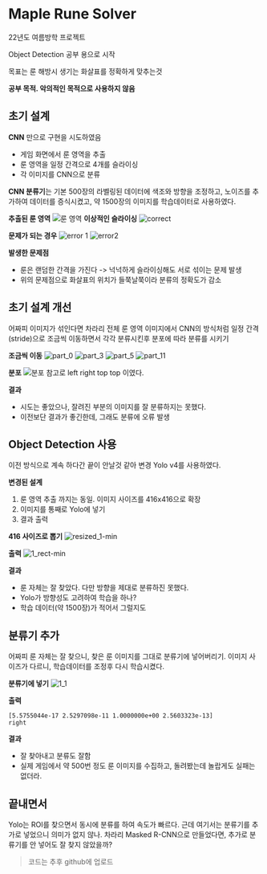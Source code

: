 ﻿---
date : 2022-12-24 21:00:00 +09:00
categories : [ML]
tags : [object-detection, yolo]
---
# Maple Rune Solver

22년도 여름방학 프로젝트

Object Detection 공부 용으로 시작

목표는 룬 해방시 생기는 화살표를 정확하게 맞추는것
 

**공부 목적. 악의적인 목적으로 사용하지 않음**

## 초기 설계

**CNN** 만으로 구현을 시도하였음
 - 게임 화면에서 룬 영역을 추출
 - 룬 영역을 일정 간격으로 4개를 슬라이싱
 - 각 이미지를 CNN으로 분류

**CNN 분류기**는 기본 500장의 라벨링된 데이터에 색조와 방향을 조정하고, 
노이즈를 추가하여 데이터를 증식시켰고, 약 1500장의 이미지를 학습데이터로 사용하였다.

**추출된 룬 영역** 
![룬 영역](https://user-images.githubusercontent.com/42761686/209433667-57811e95-a002-431c-9843-9f687d90ef25.png)
**이상적인 슬라이싱**
![correct](https://user-images.githubusercontent.com/42761686/209433695-838e927a-6044-44b5-afe6-8305559aeffa.png)

**문제가 되는 경우**
![error 1](https://user-images.githubusercontent.com/42761686/209433738-6d1f09e7-b02e-449b-933b-47601608b617.png)  	     ![error2](https://user-images.githubusercontent.com/42761686/209433751-96d8b5a2-ab40-44da-aacb-c8e1000117e2.png)




**발생한 문제점**

 - 룬은 랜덤한 간격을 가진다 -> 넉넉하게 슬라이싱해도 서로 섞이는 문제 발생
 - 위의 문제점으로 화살표의 위치가 들쭉날쭉이라 분류의 정확도가 감소

 

## 초기 설계 개선

어짜피 이미지가 섞인다면 차라리 전체 룬 영역 이미지에서 CNN의 방식처럼 일정 간격(stride)으로 
조금씩 이동하면서 각각 분류시킨후 분포에 따라 분류를 시키기

**조금씩 이동**
![part_0](https://user-images.githubusercontent.com/42761686/209433883-675ec463-1df7-47e3-8b2e-d57ce68014c3.png) ![part_3](https://user-images.githubusercontent.com/42761686/209433969-26365ec9-1b90-4066-8ad3-def43f61c375.png) ![part_5](https://user-images.githubusercontent.com/42761686/209434000-e92be8ec-2ae0-412a-aaa5-2a12904a6c13.png) ![part_11](https://user-images.githubusercontent.com/42761686/209434079-cf2754de-a5ed-4bdb-a146-436eeddd811f.png)

**분포**
![분포](https://user-images.githubusercontent.com/42761686/209434459-1947a600-33ff-4bbf-9e9c-73a083e630d3.png)
참고로 left right top top 이였다.

**결과**

 - 시도는 좋았으나, 잘려진 부분의 이미지를 잘 분류하지는 못했다.
 - 이전보단 결과가 좋긴한데,  그래도 분류에 오류 발생

## Object Detection 사용

이전 방식으로 계속 하다간 끝이 안날것 같아 변경
Yolo v4를 사용하였다.

**변경된 설계**
1. 룬 영역 추출 까지는 동일. 이미지 사이즈를 416x416으로 확장
2. 이미지를 통째로 Yolo에 넣기
3. 결과 출력

**416 사이즈로 뽑기**
![resized_1-min](https://user-images.githubusercontent.com/42761686/209434282-6e5fb520-63a7-4fa1-b3ba-4047141216b2.png)

**출력**
![1_rect-min](https://user-images.githubusercontent.com/42761686/209434261-ca9821e3-ed1a-47bd-8072-d5ebc00cb9a6.png)


**결과**

 - 룬 자체는 잘 찾았다. 다만 방향을 제대로 분류하진 못했다.
 - Yolo가 방향성도 고려하여 학습을 하나?
 - 학습 데이터(약 1500장)가 적어서 그럴지도

## 분류기 추가

어짜피 룬 자체는 잘 찾으니, 찾은 룬 이미지를 그대로 분류기에 넣어버리기.
이미지 사이즈가 다르니, 학습데이터를 조정후 다시 학습시켰다.

**분류기에 넣기**
 ![1_1](https://user-images.githubusercontent.com/42761686/209434393-c6867d01-c7be-48d7-8d53-328e0e38a0fa.png)  

**출력**

    [5.5755044e-17 2.5297098e-11 1.0000000e+00 2.5603323e-13] 
    right


**결과**

 - 잘 찾아내고 분류도 잘함 
 - 실제 게임에서 약 500번 정도 룬 이미지를 수집하고, 돌려봤는데 놀랍게도 실패는 없더라.

## 끝내면서

Yolo는 ROI를 찾으면서 동시에 분류를 하여 속도가 빠르다.
근데 여기서는 분류기를 추가로 넣었으니 의미가 없지 않나.
차라리 Masked R-CNN으로 만들었다면, 추가로 분류기를 안 넣어도 잘 찾지 않았을까?

> 코드는 추후 github에 업로드

